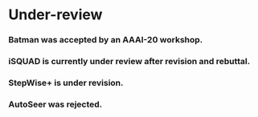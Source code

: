 # Under-review


### Batman was accepted by an AAAI-20 workshop.
### iSQUAD is currently under review after revision and rebuttal.
### StepWise+ is under revision.
### AutoSeer was rejected.
